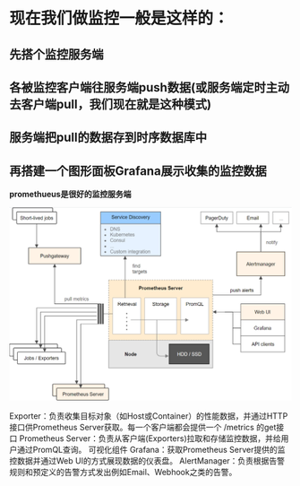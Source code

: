 # 现在我们做监控一般是这样的：

## 先搭个监控服务端
## 各被监控客户端往服务端push数据(或服务端定时主动去客户端pull，我们现在就是这种模式)
## 服务端把pull的数据存到时序数据库中
## 再搭建一个图形面板Grafana展示收集的监控数据

**promethueus是很好的监控服务端**

![alt text](641760-20201011230059544-2013823274.png)

Exporter：负责收集目标对象（如Host或Container）的性能数据，并通过HTTP接口供Prometheus Server获取。每一个客户端都会提供一个 /metrics 的get接口
Prometheus Server：负责从客户端(Exporters)拉取和存储监控数据，并给用户通过PromQL查询。
可视化组件 Grafana：获取Prometheus Server提供的监控数据并通过Web UI的方式展现数据的仪表盘。
AlertManager：负责根据告警规则和预定义的告警方式发出例如Email、Webhook之类的告警。